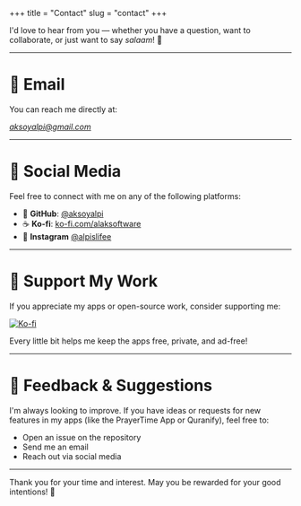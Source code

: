 +++
title = "Contact"
slug = "contact"
+++

I'd love to hear from you — whether you have a question, want to collaborate, or just want to say *salaam*! 🤝

---

# 📧 Email

You can reach me directly at:

*aksoyalpi@gmail.com*

---

# 💬 Social Media

Feel free to connect with me on any of the following platforms:

- 🐙 **GitHub**: [@aksoyalpi](https://github.com/aksoyalpi)  
- ☕ **Ko-fi**: [ko-fi.com/alaksoftware](https://ko-fi.com/alaksoftware)  
- 📱 **Instagram** [@alpislifee](https://instagram.com/alpislifee)

---

# 🙌 Support My Work

If you appreciate my apps or open-source work, consider supporting me:

[![Ko-fi](https://ko-fi.com/img/githubbutton_sm.svg)](https://ko-fi.com/alaksoftware)

Every little bit helps me keep the apps free, private, and ad-free!

---

# 🤲 Feedback & Suggestions

I'm always looking to improve. If you have ideas or requests for new features in my apps (like the PrayerTime App or Quranify), feel free to:

- Open an issue on the repository  
- Send me an email  
- Reach out via social media

---

Thank you for your time and interest. May you be rewarded for your good intentions! 🌿